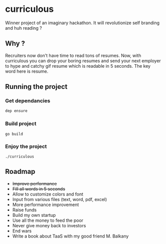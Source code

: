 # curriculous
Winner project of an imaginary hackathon. It will revolutionize self branding and huh reading ?

## Why ?
Recruiters now don't have time to read tons of resumes. Now, with curriculous you can drop your boring resumes and send your next employer to hype and catchy gif resume which is readable in 5 seconds. The key word here is resume.

## Running the project

### Get dependancies
```bash
dep ensure
```

### Build project
```
go build
```

### Enjoy the project
```
./curriculous
```

## Roadmap

- ~~Improve performance~~
- ~~Fill all words in 5 seconds~~
- Allow to customize colors and font
- Input from various files (text, word, pdf, excel)
- More performance improvement
- Raise funds
- Build my own startup
- Use all the money to feed the poor
- Never give money back to investors
- End wars
- Write a book about TaaS with my good friend M. Balkany

